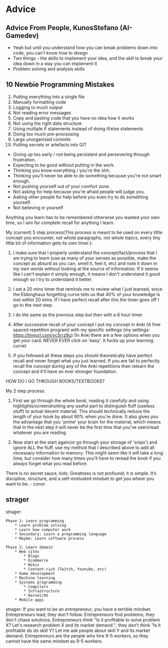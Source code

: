 # Advice

## Advice From People, KunosStefano (AI-Gamedev)
* Yeah but until you understand how you can break problems down into code, 
you can't know how to design
* Two things - the skills to implement your idea,
and the skill to break your idea down in a way you can implement it
* Problem solving and analysis skills

## 10 Newbie Programming Mistakes
1. Putting everything into a single file
1. Manually formatting code
1. Logging to much output
1. Not reading error messages
1. Copy and pasting code that you have no idea how it works
1. Not using the right data structure
1. Using multiple if statements instead of doing if/else statements
1. Doing too much pre-processing
1. Large unorganized commits
1. Putting secrets or artefacts into GIT
* Giving up too early / not being persistent and persevering through frustration.
* Expecting to be good without putting in the work.
* Thinking you know everything / you're the shit.
* Thinking you'll never be able to do something because you're not smart enough.
* Not pushing yourself out of your comfort zone.
* Not asking for help because you're afraid people will judge you.
* Asking other people for help before you even try to do something yourself.
* Not believing in yourself

Anything you learn has to be remembered otherwise you wasted your own time, so I aim for complete recall for anything I learn.

My (current) 5 step process(This process is meant to be used on every little concept you encounter, not whole paragraphs, not whole topics, every tiny little bit of information gets its own timer.):
1. I make sure that I properly understand the concept/fact/process that I am trying to learn (use as many of your senses as possible, make the concept as absurd as you can, smell it, feel it, etc)  and note it down in my own words without looking at the source of information. If it seems like I can't explain it simply enough, it means I don't understand it good enough so I try to understand it better.
1. I set a 20 mins timer that reminds me to review what I just learned, since the Ebbinghaus forgetting curve tells us that 40% of your knowledge is lost within 20 mins. If I have perfect recall after this the timer goes off I go to the next step.

1. I do the same as the previous step but then with a 6 hour timer.

1. After successive recall of your concept I put my concept in Anki (A free spaced repetition program) with my specific settings
 (my settings: https://tinyurl.com/yc5rrz9u)
 (In Anki there are a few options when you get your card. NEVER EVER click on 'easy'. It fucks up your learning curve)
1. If you followed all these steps you should theoretically have perfect recall and never forget what you just learned. If you are fail to perfectly recall the concept during any of the Anki repetitions then relearn the concept and it'll have an ever stronger foundation.

HOW DO I GO THROUGH BOOKS/TEXTBOOKS?

My 2 step process:

1. First we go through the whole book, reading it carefully and using highlights/screenshotting any useful part to distinguish fluff (useless stuff) to actual decent material. This should technically reduce the length of your book by about 90% when you're done. It also gives you the advantage that you 'prime' your brain for the material, which means that in the next step it will never be the first time that you've seen/read whatever you are reading.

1. Now start at the start again(or go through your storage of 'snips') and ignore ALL the fluff, use my method that I described above to add all necessary information to memory. This might seem like it will take a long time, but consider how many times you'll have to reread the book if you always forget what you read before.

There is no secret sauce, kids. Greatness is not profound; it is simple. It’s discipline, structure, and a self-motivated mindset to get you where you want to be. - conor

## strager
strager:

    Phase 1: Learn programming
        * Learn problem solving
        * Learn how computer work
        * Secondary: Learn a programming language
        * Maybe: Learn software process

    Phase 2: Learn domain
        * Web sites
            * Blogs
            * Ecommerce
            * Wikis
            * Content-rich (Twitch, Youtube, etc)
        * Game development
        * Machine learning
        * Systems programming
            * Compilers
            * Infrastructure
            * Kernel/OS
        * Mobile apps

strager: If you want to be an entrepreneur, you have a terrible mindset. Entrepreneurs lead;
they don't follow. Entrepreneurs find problems; they don't chase solutions.
Entrepreneurs think "Is it profitable to solve problem X? Let's research problem X
and its market demand."; they don't think "Is it profitable do do skill Y? Let me
ask people about skill Y and its market demand. Entrepreneurs are the people who
hire 9-5 workers, so they cannot have the same mindset as 9-5 workers.
